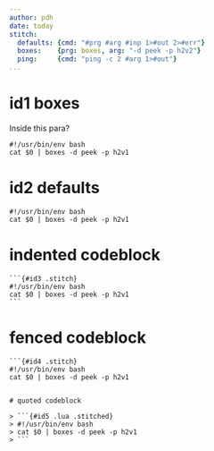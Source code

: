 ```yaml
---
author: pdh
date: today
stitch:
  defaults: {cmd: "#prg #arg #inp 1>#out 2>#err"}
  boxes:    {prg: boxes, arg: "-d peek -p h2v2"}
  ping:     {cmd: "ping -c 2 #arg 1>#out"}
...
```


# id1 boxes

Inside this para?

```{.stitch cfg=boxes}
#!/usr/bin/env bash
cat $0 | boxes -d peek -p h2v1
```


# id2 defaults

```{#id2 .stitch .bash nou=moe fmt=stdout}
#!/usr/bin/env bash
cat $0 | boxes -d peek -p h2v1
```

# indented codeblock

    ```{#id3 .stitch}
    #!/usr/bin/env bash
    cat $0 | boxes -d peek -p h2v1
    ```
# fenced codeblock

```
```{#id4 .stitch}
#!/usr/bin/env bash
cat $0 | boxes -d peek -p h2v1
```
```

# quoted codeblock

> ```{#id5 .lua .stitched}
> #!/usr/bin/env bash
> cat $0 | boxes -d peek -p h2v1
> ```
